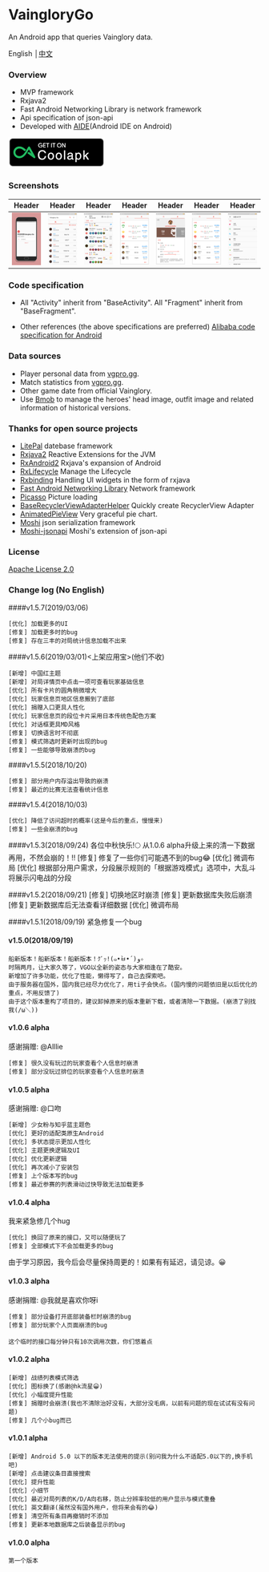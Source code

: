 # VaingloryGo
An Android app that queries Vainglory data.

English │[中文](https://github.com/VcotyQin/VaingloryGo/blob/master/README-cn.md)

### Overview
- MVP framework
- Rxjava2
- Fast Android Networking Library is network framework
- Api specification of json-api
- Developed with [AIDE](https://www.android-ide.com/)(Android IDE on Android)


[![image](https://raw.githubusercontent.com/VcotyQin/VaingloryGo/master/Screenshots/coolapk.png)](https://www.coolapk.com/apk/vcoty.vainglory.go)

### Screenshots
| Header | Header | Header | Header | Header | Header | Header |
|:----------:|:----------:|:----------:|:----------:|:----------:|:----------:|:----------:|
|    ![image](https://raw.githubusercontent.com/VcotyQin/VaingloryGo/master/Screenshots/Search_page.png)       |      ![image](https://raw.githubusercontent.com/VcotyQin/VaingloryGo/master/Screenshots/Main.png)     |   ![image](https://raw.githubusercontent.com/VcotyQin/VaingloryGo/master/Screenshots/Match.png)       |     ![image](https://raw.githubusercontent.com/VcotyQin/VaingloryGo/master/Screenshots/player.png)      |    ![image](https://raw.githubusercontent.com/VcotyQin/VaingloryGo/master/Screenshots/Player's_data_page.png)      |       ![image](https://raw.githubusercontent.com/VcotyQin/VaingloryGo/master/Screenshots/player.png)    |      ![image](https://raw.githubusercontent.com/VcotyQin/VaingloryGo/master/Screenshots/Settings.png)|

### Code specification
- All "Activity" inherit from "BaseActivity". All "Fragment" inherit from "BaseFragment".

- Other references (the above specifications are preferred) [Alibaba code specification for Android](https://www.jianshu.com/p/f5a55dff62f0)

### Data sources
- Player personal data from [vgpro.gg](vgpro.gg).
- Match statistics from [vgpro.gg](vgpro.gg).
- Other game date from official Vainglory.
- Use [Bmob](bmob.cn) to manage the heroes' head image, outfit image and related information of historical versions.

### Thanks for open source projects
- [LitePal](https://github.com/LitePalFramework/LitePal.git) datebase framework
- [Rxjava2](https://github.com/ReactiveX/RxJava.git) Reactive Extensions for the JVM
- [RxAndroid2](https://github.com/ReactiveX/RxAndroid.git) Rxjava's expansion of Android
- [RxLifecycle](https://github.com/trello/RxLifecycle.git) Manage the Lifecycle
- [Rxbinding](https://github.com/JakeWharton/RxBinding.git) Handling UI widgets in the form of rxjava
- [Fast Android Networking Library](https://github.com/amitshekhariitbhu/Fast-Android-Networking.git) Network framework
- [Picasso](https://github.com/square/picasso.git) Picture loading
- [BaseRecyclerViewAdapterHelper](https://github.com/CymChad/BaseRecyclerViewAdapterHelper.git) Quickly create RecyclerView Adapter
- [AnimatedPieView](https://github.com/razerdp/AnimatedPieView.git) Very graceful pie chart.
- [Moshi](https://github.com/square/moshi.git) json serialization framework
- [Moshi-jsonapi](https://github.com/kamikat/moshi-jsonapi.git) Moshi's extension of json-api

### License
[Apache License 2.0](https://github.com/VcotyQin/VaingloryGo/blob/master/LICENSE)

### Change log (No English)
####v1.5.7(2019/03/06)
```
[优化] 加载更多的UI
[修复] 加载更多时的bug
[修复] 存在三丰的对局统计信息加载不出来
```
####v1.5.6(2019/03/01)<上架应用宝>(他们不收)
````
[新增] 中国红主题
[新增] 对局详情页中点击一项可查看玩家基础信息
[优化] 所有卡片的圆角稍微增大
[优化] 玩家信息页地区信息搬到了底部
[优化] 捐赠入口更具人性化
[优化] 玩家信息页的段位卡片采用日本传统色配色方案
[优化] 对话框更具MD风格
[修复] 切换语言时不彻底
[修复] 模式筛选时更新时出现的bug
[修复] 一些能够导致崩溃的bug
````

####v1.5.5(2018/10/20)
````
[修复] 部分用户内存溢出导致的崩溃
[修复] 最近的比赛无法查看统计信息
````

####v1.5.4(2018/10/03)
````
[优化] 降低了访问超时的概率(这是今后的重点，慢慢来)
[修复] 一些会崩溃的bug
````

####v1.5.3(2018/09/24)
各位中秋快乐!🌕
从1.0.6 alpha升级上来的清一下数据再用，不然会崩的！!!
    [修复] 修复了一些你们可能遇不到的bug😂
    [优化] 微调布局
    [优化] 根据部分用户需求，分段展示规则的「根据游戏模式」选项中，大乱斗将展示闪电战的分段

####v1.5.2(2018/09/21)
    [修复] 切换地区时崩溃
    [修复] 更新数据库失败后崩溃
    [修复] 更新数据库后无法查看详细数据
    [优化] 微调布局

####v1.5.1(2018/09/19)
    紧急修复一个bug

#### v1.5.0(2018/09/19)
    船新版本！船新版本！船新版本！ｸﾞｯ!(๑•̀ㅂ•́)و✧
    时隔两月，让大家久等了，VGO以全新的姿态与大家相逢在了酷安。
    新增加了许多功能，优化了性能，懒得写了，自己去探索吧。
    由于服务器在国外，国内我已经尽力优化了，用ti子会快点。(国内慢的问题依旧是以后优化的重点，不用反馈了)
    由于这个版本重构了项目的，建议卸掉原来的版本重新下载，或者清除一下数据。(崩溃了别找我(/ω＼))

#### v1.0.6 alpha 
感谢捐赠:
    @Alllie

    [修复] 很久没有玩过的玩家查看个人信息时崩溃
    [修复] 部分没玩过排位的玩家查看个人信息时崩溃

#### v1.0.5 alpha
感谢捐赠:
    @口吻

    [新增] 少女粉与知乎蓝主题色
    [优化] 更好的适配类原生Android
    [优化] 多状态提示更加人性化
    [优化] 主题更换逻辑及UI
    [优化] 优化更新逻辑
    [优化] 再次减小了安装包
    [修复] 上个版本写的bug
    [修复] 最近参赛的列表滑动过快导致无法加载更多

#### v1.0.4 alpha
我来紧急修几个hug

    [优化] 换回了原来的接口，又可以随便玩了
    [修复] 全部模式下不会加载更多的bug

由于学习原因，我今后会尽量保持周更的！如果有有延迟，请见谅。😀

#### v1.0.3 alpha
感谢捐赠:
    @我就是喜欢你呀i

    [修复] 部分设备打开底部装备栏时崩溃的bug
    [修复] 部分玩家个人页面崩溃的bug

    这个临时的接口每分钟只有10次调用次数，你们悠着点

#### v1.0.2 alpha
    [新增] 战绩列表模式筛选
    [优化] 图标换了(感谢@hk流星😀)
    [优化] 小幅度提升性能
    [修复] 捐赠时会崩溃(我也不清除治好没有，大部分没毛病，以前有问题的现在试试有没有问题)
    [修复] 几个小bug而已

#### v1.0.1 alpha
    [新增] Android 5.0 以下的版本无法使用的提示(别问我为什么不适配5.0以下的,换手机吧)
    [新增] 点击建议条目直接搜索
    [优化] 提升性能
    [优化] 小细节
    [优化] 最近对局列表的K/D/A向右移，防止分辨率较低的用户显示与模式重叠
    [优化] 英文翻译(虽然没有国外用户，但将来会有的😂)
    [修复] 清空所有条目再撤销时不添加
    [修复] 更新本地数据库之后装备显示的bug

#### v1.0.0 alpha
    第一个版本
